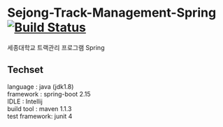 # Sejong-Track-Management-Spring [![Build Status](https://travis-ci.org/riyenas0925/Project-Sejong-Track-Management.svg?branch=develop)](https://travis-ci.org/riyenas0925/Project-Sejong-Track-Management)
세종대학교 트랙관리 프로그램 Spring

## Techset  
language : java (jdk1.8)  
framework : spring-boot 2.15   
IDLE : Intellij  
build tool : maven 1.1.3  
test framework: junit 4  
